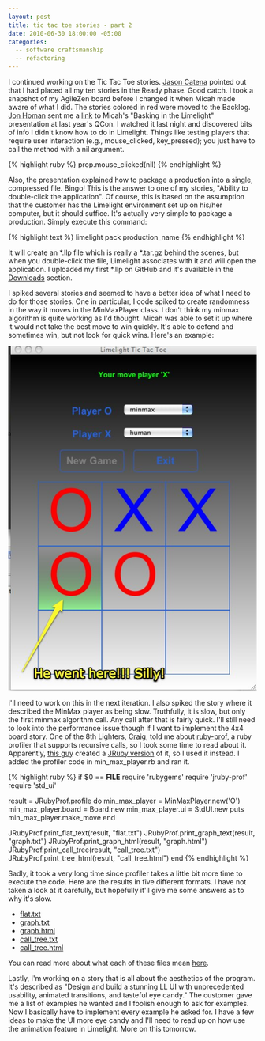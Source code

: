 ```yaml
---
layout: post
title: tic tac toe stories - part 2
date: 2010-06-30 18:00:00 -05:00
categories:
  -- software craftsmanship
  -- refactoring
---
```


I continued working on the Tic Tac Toe stories.  [Jason Catena](http://twitter.com/catenate) pointed out that I had placed all my ten stories in the Ready phase.  Good catch.  I took a snapshot of my AgileZen board before I changed it when Micah made aware of what I did.  The stories colored in red were moved to the Backlog.  [Jon Homan](http://twitter.com/jonhoman) sent me a [link](http://www.infoq.com/presentations/martin-jruby-limelight) to Micah's "Basking in the Limelight" presentation at last year's QCon.  I watched it last night and discovered bits of info I didn't know how to do in Limelight.  Things like testing players that require user interaction (e.g., mouse_clicked, key_pressed); you just have to call the method with a nil argument.

{% highlight ruby %}
prop.mouse_clicked(nil)
{% endhighlight %}

Also, the presentation explained how to package a production into a single, compressed file.  Bingo!  This is the answer to one of my stories, "Ability to double-click the application".  Of course, this is based on the assumption that the customer has the Limelight environment set up on his/her computer, but it should suffice.  It's actually very simple to package a production.  Simply execute this command:

{% highlight text %}
limelight pack production_name
{% endhighlight %}

It will create an \*.llp file which is really a \*.tar.gz behind the scenes, but when you double-click the file, Limelight associates with it and will open the application.  I uploaded my first \*.llp on GitHub and it's available in the [Downloads](http://github.com/sl4m/tic_tac_toe_ruby/downloads) section.

I spiked several stories and seemed to have a better idea of what I need to do for those stories.  One in particular, I code spiked to create randomness in the way it moves in the MinMaxPlayer class.  I don't think my minmax algorithm is quite working as I'd thought.  Micah was able to set it up where it would not take the best move to win quickly.  It's able to defend and sometimes win, but not look for quick wins.  Here's an example:

![MinMax Fail](/images/min_max_fail.jpg)

I'll need to work on this in the next iteration.  I also spiked the story where it described the MinMax player as being slow.  Truthfully, it is slow, but only the first minmax algorithm call.  Any call after that is fairly quick.  I'll still need to look into the performance issue though if I want to implement the 4x4 board story.  One of the 8th Lighters, [Craig](http://twitter.com/demmer12), told me about [ruby-prof](http://ruby-prof.rubyforge.org/), a ruby profiler that supports recursive calls, so I took some time to read about it.  Apparently, [this guy](http://twitter.com/danlucraft) created a [JRuby version](http://danlucraft.com/blog/2010/03/jruby-prof/) of it, so I used it instead.  I added the profiler code in min_max_player.rb and ran it.

{% highlight ruby %}
if $0 == __FILE__
  require 'rubygems'
  require 'jruby-prof'
  require 'std_ui'

  result = JRubyProf.profile do
    min_max_player = MinMaxPlayer.new('O')
    min_max_player.board = Board.new
    min_max_player.ui = StdUI.new
    puts min_max_player.make_move
  end

  JRubyProf.print_flat_text(result, "flat.txt")
  JRubyProf.print_graph_text(result, "graph.txt")
  JRubyProf.print_graph_html(result, "graph.html")
  JRubyProf.print_call_tree(result, "call_tree.txt")
  JRubyProf.print_tree_html(result, "call_tree.html")
end
{% endhighlight %}

Sadly, it took a very long time since profiler takes a little bit more time to execute the code.  Here are the results in five different formats.  I have not taken a look at it carefully, but hopefully it'll give me some answers as to why it's slow.

* [flat.txt](/files/flat.txt)
* [graph.txt](/files/graph.txt)
* [graph.html](/files/graph.html)
* [call_tree.txt](/files/call_tree.txt)
* [call_tree.html](/files/call_tree.html)

You can read more about what each of these files mean [here](http://danlucraft.com/blog/2010/03/jruby-prof/).

Lastly, I'm working on a story that is all about the aesthetics of the program.  It's described as "Design and build a stunning LL UI with unprecedented usability, animated transitions, and tasteful eye candy."  The customer gave me a list of examples he wanted and I foolish enough to ask for examples.  Now I basically have to implement every example he asked for.  I have a few ideas to make the UI more eye candy and I'll need to read up on how use the animation feature in Limelight.  More on this tomorrow.
